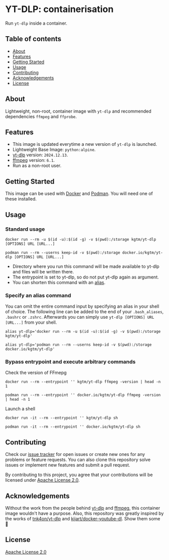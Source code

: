 # YT-DLP: containerisation

Run `yt-dlp` inside a container.



## Table of contents

- [About](#about)
- [Features](#features)
- [Getting Started](#getting-started)
- [Usage](#usage)
- [Contributing](#contributing)
- [Acknowledgements](#acknowledgements)
- [License](#license)



## About

Lightweight, non-root, container image with `yt-dlp` and recommended dependencies `ffmpeg` and `ffprobe`.



## Features

- This image is updated everytime a new version of `yt-dlp` is launched.
- Lightweight Base Image: `python:alpine`.
- [yt-dlp](https://github.com/yt-dlp/yt-dlp) version: `2024.12.13`.
- [ffmpeg](https://johnvansickle.com/ffmpeg) version: `6.1`.
- Run as a non-root user.



## Getting Started

This image can be used with [Docker](https://docker.com) and [Podman](https://github.com/containers/podman). You will need one of these installed.



## Usage

### Standard usage
```
docker run --rm -u $(id -u):$(id -g) -v $(pwd):/storage kgtm/yt-dlp [OPTIONS] URL [URL...]
```
```
podman run --rm --userns keep-id -v $(pwd):/storage docker.io/kgtm/yt-dlp [OPTIONS] URL [URL...]
```

- Directory where you run this command will be made available to yt-dlp and files will be written there.
- The entrypoint is set to yt-dlp, so do not put yt-dlp again as argument.
- You can shorten this command with an [alias](#specify-an-alias-command).

### Specify an alias command
You can omit the entire command input by specifying an alias in your shell of choice. The following line can be added to the end of your `.bash_aliases`, `.bashrc` or `.zshrc`. Afterwards you can simply use `yt-dlp [OPTIONS] URL [URL...]` from your shell.

```
alias yt-dlp='docker run --rm -u $(id -u):$(id -g) -v $(pwd):/storage kgtm/yt-dlp'
```
```
alias yt-dlp='podman run --rm --userns keep-id -v $(pwd):/storage docker.io/kgtm/yt-dlp'
```

### Bypass entrypoint and execute arbitrary commands
Check the version of FFmepg
```
docker run --rm --entrypoint '' kgtm/yt-dlp ffmpeg -version | head -n 1
```
```
podman run --rm --entrypoint '' docker.io/kgtm/yt-dlp ffmpeg -version | head -n 1
```

Launch a shell
```
docker run -it --rm --entrypoint '' kgtm/yt-dlp sh
```
```
podman run -it --rm --entrypoint '' docker.io/kgtm/yt-dlp sh
```


## Contributing
Check our [issue tracker](https://github.com/kgtm/yt-dlp/issues) for open issues or create new ones for any problems or feature requests. You can also clone this repository solve issues or implement new features and submit a pull request.

By contributing to this project, you agree that your contributions will be licensed under [Apache License 2.0](LICENSE).



## Acknowledgements
Without the work from the people behind [yt-dlp](https://github.com/yt-dlp/yt-dlp) and [ffmpeg](https://johnvansickle.com/ffmpeg), this container image wouldn't have a purpose. Also, this repository was greatly inspired by the works of [tnk4on/yt-dlp](https://github.com/tnk4on/yt-dlp) and [kijart/docker-youtube-dl](https://github.com/kijart/docker-youtube-dl). Show them some 🤍



## License
[Apache License 2.0](LICENSE)